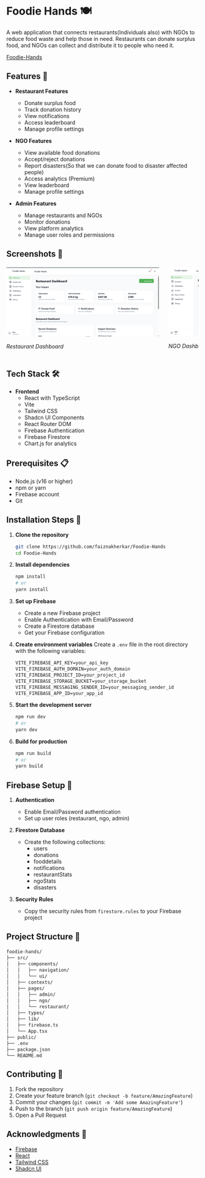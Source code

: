 # Foodie Hands 🍽️

A web application that connects restaurants(Individuals also) with NGOs to reduce food waste and help those in need. Restaurants can donate surplus food, and NGOs can collect and distribute it to people who need it.

[Foodie-Hands](https://foodie-hands.vercel.app/)

## Features 🌟

- **Restaurant Features**
  - Donate surplus food
  - Track donation history
  - View notifications
  - Access leaderboard
  - Manage profile settings

- **NGO Features**
  - View available food donations
  - Accept/reject donations
  - Report disasters(So that we can donate food to disaster affected people)
  - Access analytics (Premium)
  - View leaderboard
  - Manage profile settings

- **Admin Features**
  - Manage restaurants and NGOs
  - Monitor donations
  - View platform analytics
  - Manage user roles and permissions

## Screenshots 📸

<div style="display: flex; overflow-x: auto; gap: 20px; padding: 5px 0; scrollbar-width: thin; -webkit-overflow-scrolling: touch; white-space: nowrap;">

<div style="display: inline-block; flex: 0 0 auto; margin-right: 5px;">
<img src="./public/screenshots/Restaurant%20Dashboard.png" alt="Restaurant Dashboard" width="400"/>
<p><i>Restaurant Dashboard</i></p>
</div>

<div style="display: inline-block; flex: 0 0 auto; margin-right: 5px;">
<img src="./public/screenshots/NGO%20Dashboard.png" alt="NGO Dashboard" width="400"/>
<p><i>NGO Dashboard</i></p>
</div>

<div style="display: inline-block; flex: 0 0 auto; margin-right: 5px;">
<img src="./public/screenshots/AdminDashboard.png" alt="Admin Dashboard" width="400"/>
<p><i>Admin Dashboard</i></p>
</div>

<div style="display: inline-block; flex: 0 0 auto; margin-right: 5px;">
<img src="./public/screenshots/Analytics-NGO.png" alt="NGO Analysis" width="400"/>
<p><i>NGO Analytics</i></p>
</div>

<div style="display: inline-block; flex: 0 0 auto; margin-right: 5px;">
<img src="./public/screenshots/AdminDonationsTrackcing.png" alt="Admin Donations Tracking" width="400"/>
<p><i>Admin Donations Tracking</i></p>
</div>

<div style="display: inline-block; flex: 0 0 auto; margin-right: 5px;">
<img src="./public/screenshots/Leaderboard.png" alt="Leaderboard" width="400"/>
<p><i>Global Leaderboard</i></p>
</div>

<div style="display: inline-block; flex: 0 0 auto; margin-right: 5px;">
<img src="./public/screenshots/notification.png" alt="Notifications" width="400"/>
<p><i>Real-time Notifications</i></p>
</div>

</div>

## Tech Stack 🛠️

- **Frontend**
  - React with TypeScript
  - Vite
  - Tailwind CSS
  - Shadcn UI Components
  - React Router DOM
  - Firebase Authentication
  - Firebase Firestore
  - Chart.js for analytics

## Prerequisites 📋

- Node.js (v16 or higher)
- npm or yarn
- Firebase account
- Git

## Installation Steps 🚀

1. **Clone the repository**
   ```bash
   git clone https://github.com/faiznakherkar/Foodie-Hands
   cd Foodie-Hands
   ```

2. **Install dependencies**
   ```bash
   npm install
   # or
   yarn install
   ```

3. **Set up Firebase**
   - Create a new Firebase project
   - Enable Authentication with Email/Password
   - Create a Firestore database
   - Get your Firebase configuration

4. **Create environment variables**
   Create a `.env` file in the root directory with the following variables:
   ```env
   VITE_FIREBASE_API_KEY=your_api_key
   VITE_FIREBASE_AUTH_DOMAIN=your_auth_domain
   VITE_FIREBASE_PROJECT_ID=your_project_id
   VITE_FIREBASE_STORAGE_BUCKET=your_storage_bucket
   VITE_FIREBASE_MESSAGING_SENDER_ID=your_messaging_sender_id
   VITE_FIREBASE_APP_ID=your_app_id
   ```

5. **Start the development server**
   ```bash
   npm run dev
   # or
   yarn dev
   ```

6. **Build for production**
   ```bash
   npm run build
   # or
   yarn build
   ```

## Firebase Setup 🔧

1. **Authentication**
   - Enable Email/Password authentication
   - Set up user roles (restaurant, ngo, admin)

2. **Firestore Database**
   - Create the following collections:
     - users
     - donations
     - fooddetails
     - notifications
     - restaurantStats
     - ngoStats
     - disasters

3. **Security Rules**
   - Copy the security rules from `firestore.rules` to your Firebase project

## Project Structure 📁

```
foodie-hands/
├── src/
│   ├── components/
│   │   ├── navigation/
│   │   └── ui/
│   ├── contexts/
│   ├── pages/
│   │   ├── admin/
│   │   ├── ngo/
│   │   └── restaurant/
│   ├── types/
│   ├── lib/
│   ├── firebase.ts
│   └── App.tsx
├── public/
├── .env
├── package.json
└── README.md
```

## Contributing 🤝

1. Fork the repository
2. Create your feature branch (`git checkout -b feature/AmazingFeature`)
3. Commit your changes (`git commit -m 'Add some AmazingFeature'`)
4. Push to the branch (`git push origin feature/AmazingFeature`)
5. Open a Pull Request


## Acknowledgments 🙏

- [Firebase](https://firebase.google.com/)
- [React](https://reactjs.org/)
- [Tailwind CSS](https://tailwindcss.com/)
- [Shadcn UI](https://ui.shadcn.com/)


